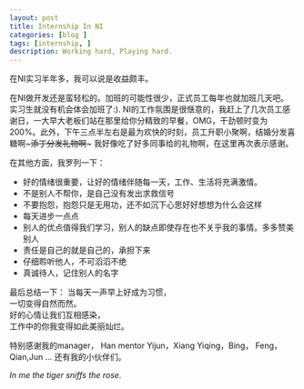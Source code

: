 ```yaml
---
layout: post
title: Internship In NI
categories: [blog ]
tags: [internship, ]
description: Working hard, Playing hard.
---
```


在NI实习半年多，我可以说是收益颇丰。

在NI做开发还是蛮轻松的。加班的可能性很少，正式员工每年也就加班几天吧。实习生就没有机会体会加班了:). NI的工作氛围是很惬意的，我赶上了几次员工感谢日，一大早大老板们站在那里给你分精致的早餐，OMG，干劲顿时变为200%。此外，下午三点半左右是最为欢快的时刻，员工升职小聚啊，结婚分发喜糖啊~~~添丁分发礼物啊~~~ 我好像吃了好多同事给的礼物啊，在这里再次表示感谢。

在其他方面，我罗列一下：
* 好的情绪很重要，让好的情绪伴随每一天，工作、生活将充满激情。
* 不是别人不帮你，是自己没有发出求救信号
* 不要抱怨，抱怨只是无用功，还不如沉下心思好好想想为什么会这样
* 每天进步一点点
* 别人的优点值得我们学习，别人的缺点即使存在也不关乎我的事情。多多赞美别人
* 责任是自己的就是自己的，承担下来
* 仔细聆听他人，不可滔滔不绝
* 真诚待人，记住别人的名字

最后总结一下：
当每天一声早上好成为习惯，  
一切变得自然而然。  
好的心情让我们互相感染，    
工作中的你我变得如此美丽灿烂。   

特别感谢我的manager， Han
mentor Yijun，Xiang
Yiqing，Bing， Feng， Qian,Jun ...
还有我的小伙伴们。

*In me the tiger sniffs the rose.*
